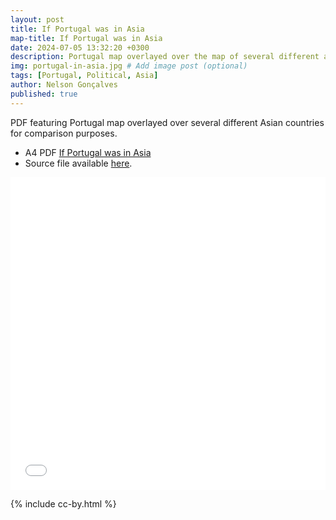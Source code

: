 ```yaml
---
layout: post
title: If Portugal was in Asia
map-title: If Portugal was in Asia
date: 2024-07-05 13:32:20 +0300
description: Portugal map overlayed over the map of several different asian countries for comparison purposes.
img: portugal-in-asia.jpg # Add image post (optional)
tags: [Portugal, Political, Asia]
author: Nelson Gonçalves
published: true
---
```


PDF featuring Portugal map overlayed over several different Asian countries for comparison purposes.

- A4 PDF [If Portugal was in Asia](https://projetoalfobre.github.io/alfobre-gis-repository/Portugal/portugal-no-mundo/pt_asia.pdf)
- Source file available [here](https://projetoalfobre.github.io/alfobre-gis-repository/Portugal/portugal-no-mundo/pt_africa-asia.svg).


<iframe width="100%" height="500px" frameborder="0" allowfullscreen allow="geolocation" src="//umap.openstreetmap.fr/en/map/ceramistas-e-oleiros-de-portugal_1021961?scaleControl=false&miniMap=false&scrollWheelZoom=true&zoomControl=false&editMode=disabled&moreControl=true&searchControl=null&tilelayersControl=null&embedControl=false&datalayersControl=true&onLoadPanel=undefined&captionBar=false&captionMenus=true&measureControl=false&fullscreenControl=null&editinosmControl=false"></iframe>


{% include cc-by.html %}
